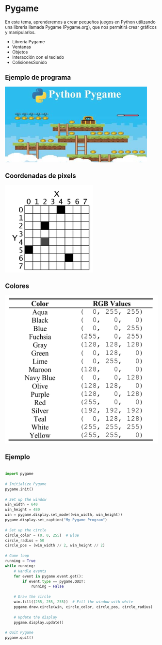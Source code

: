 # Pygame

En este tema, aprenderemos a crear pequeños juegos en Python utilizando una librería llamada Pygame (Pygame.org), que nos permitirá crear gráficos y manipularlos.

- Librería Pygame
- Ventanas
- Objetos
- Interacción con el teclado
- ColisionesSonido

## Ejemplo de programa

![](img/2023-03-02-09-19-59.png)

## Coordenadas de pixels

![](img/2023-03-02-09-23-11.png)

## Colores

![](img/2023-03-02-09-24-07.png)

## Ejemplo

```py

import pygame

# Initialize Pygame
pygame.init()

# Set up the window
win_width = 640
win_height = 480
win = pygame.display.set_mode((win_width, win_height))
pygame.display.set_caption("My Pygame Program")

# Set up the circle
circle_color = (0, 0, 255)  # Blue
circle_radius = 50
circle_pos = (win_width // 2, win_height // 2)

# Game loop
running = True
while running:
    # Handle events
    for event in pygame.event.get():
        if event.type == pygame.QUIT:
            running = False

    # Draw the circle
    win.fill((255, 255, 255))  # Fill the window with white
    pygame.draw.circle(win, circle_color, circle_pos, circle_radius)

    # Update the display
    pygame.display.update()

# Quit Pygame
pygame.quit()

```